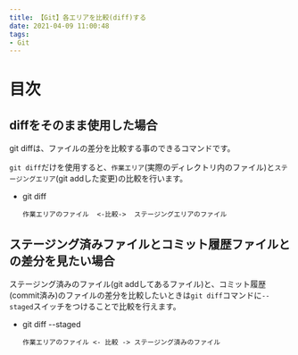 ```yaml
---
title: 【Git】各エリアを比較(diff)する
date: 2021-04-09 11:00:48
tags:
- Git
---
```

# 目次
<!-- toc -->
<!-- more -->

## diffをそのまま使用した場合
git diffは、ファイルの差分を比較する事のできるコマンドです。

`git diff`だけを使用すると、`作業エリア`(実際のディレクトリ内のファイル)と`ステージングエリア`(git addした変更)の比較を行います。

- git diff
	```
	作業エリアのファイル  <-比較->  ステージングエリアのファイル
	```

## ステージング済みファイルとコミット履歴ファイルとの差分を見たい場合
ステージング済みのファイル(git addしてあるファイル)と、コミット履歴(commit済み)のファイルの差分を比較したいときは`git diff`コマンドに`--staged`スイッチをつけることで比較を行えます。

- git diff --staged
	```
	作業エリアのファイル <- 比較 -> ステージング済みのファイル
	```
